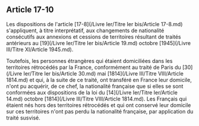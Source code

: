 Article 17-10
----
Les dispositions de l'article [17-8](/Livre Ier/Titre Ier bis/Article 17-8.md) s'appliquent, à titre interprétatif, aux
changements de nationalité consécutifs aux annexions et cessions de territoires
résultant de traités antérieurs au [19](/Livre Ier/Titre Ier bis/Article 19.md) octobre [1945](/Livre III/Titre XI/Article 1945.md).

Toutefois, les personnes étrangères qui étaient domiciliées dans les territoires
rétrocédés par la France, conformément au traité de Paris du [30](/Livre Ier/Titre Ier bis/Article 30.md) mai [1814](/Livre III/Titre VIII/Article 1814.md) et qui,
à la suite de ce traité, ont transféré en France leur domicile, n'ont pu
acquérir, de ce chef, la nationalité française que si elles se sont conformées
aux dispositions de la loi du [14](/Livre Ier/Titre Ier/Article 14.md) octobre [1814](/Livre III/Titre VIII/Article 1814.md). Les Français qui étaient nés hors
des territoires rétrocédés et qui ont conservé leur domicile sur ces territoires
n'ont pas perdu la nationalité française, par application du traité susvisé.
